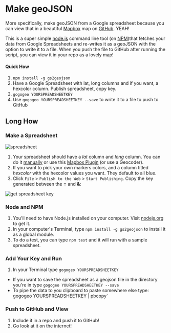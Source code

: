 # Make geoJSON

More specifically, make geoJSON from a Google spreadsheet because you can view that in a beautiful [Mapbox](http://www.mapbox.com) map on [GitHub](https://github.com/blog/1528-there-s-a-map-for-that). YEAH!

This is a super simple [node.js](http://www.nodejs.org) command line tool (on [NPM](https://npmjs.org/package/gs2geojson))that fetches your data from Google Spreadsheets and re-writes it as a geoJSON with the option to write it to a file. When you push the file to GitHub after running the script, you can view it in your repo as a lovely map!

#### Quick How

1. `npm install -g gs2geojson`
2. Have a Google Spreadsheet with lat, long columns and if you want, a hexcolor column. Publish spreadsheet, copy key.
3. `gogogeo YOURSPREADSHEETKEY`
4. Use `gogogeo YOURSPREADSHEETKEY --save` to write it to a file to push to GitHub

## Long How

### Make a Spreadsheet

![spreadsheet](http://cl.ly/image/0G2l322I3R0E/Screen%20Shot%202013-06-14%20at%2012.03.22%20AM.png)

1. Your spreadsheet should have a _lat_ column and _long_ column. You can do it [manually](http://www.latlong.net/) or use this [Mapbox Plugin](http://mapbox.com/tilemill/docs/guides/google-docs/#geocoding) (or use a Geocoder).
2. If you want to pick your own markers colors, and a column titled _hexcolor_ with the hexcolor values you want. They default to all blue.
3. Click `File` > `Publish to the Web` > `Start Publishing`. Copy the key generated between the **=** and **&**:

![get spreadsheet key](https://raw.github.com/jllord/sheetsee-cache/master/img/key.png)

### Node and NPM

1. You'll need to have Node.js installed on your computer. Visit [nodejs.org](http://www.nodejs.org) to get it. 
2. In your computer's Terminal, type `npm install -g gs2geojson` to install it as a global module. 
3. To do a test, you can type `npm test` and it will run with a sample spreadsheet.

### Add Your Key and Run

1. In your Terminal type `gogogeo YOURSPREADSHEETKEY`
 * If you want to save the spreadsheet as a geojson file in the directory you're in type `gogogeo YOURSPREADSHEETKEY --save`
 * To pipe the data to you clipboard to paste somewhere else type:  gogogeo YOURSPREADSHEETKEY | pbcopy`


### Push to GitHub and View

1. Include it in a repo and push it to GitHub!
2. Go look at it on the internet! 
